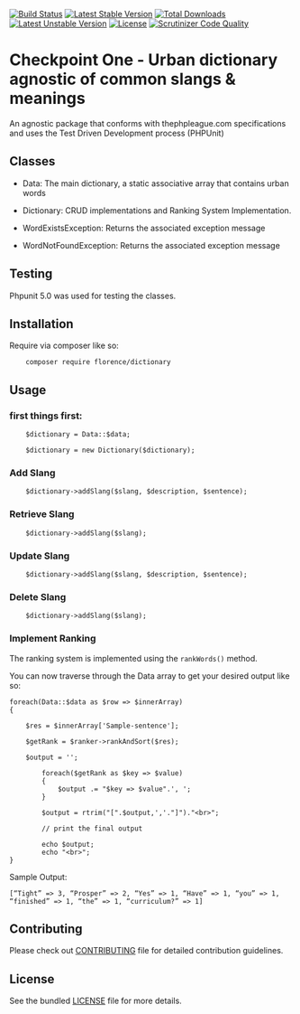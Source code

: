 
[![Build Status](https://travis-ci.org/andela-fokosun/Checkpoint1.svg)](https://travis-ci.org/andela-fokosun/Checkpoint1) [![Latest Stable Version](https://poser.pugx.org/florence/dictionary/v/stable)](https://packagist.org/packages/florence/dictionary) [![Total Downloads](https://poser.pugx.org/florence/dictionary/downloads)](https://packagist.org/packages/florence/dictionary) [![Latest Unstable Version](https://poser.pugx.org/florence/dictionary/v/unstable)](https://packagist.org/packages/florence/dictionary) [![License](https://poser.pugx.org/florence/dictionary/license)](https://packagist.org/packages/florence/dictionary)
[![Scrutinizer Code Quality](https://scrutinizer-ci.com/g/andela-fokosun/Checkpoint1/badges/quality-score.png?b=master)](https://scrutinizer-ci.com/g/andela-fokosun/Checkpoint1/?branch=master)

# Checkpoint One - Urban dictionary agnostic of common slangs & meanings

An agnostic package that conforms with thephpleague.com specifications and uses the Test Driven Development process (PHPUnit)

## Classes
- Data: 
The main dictionary, a static associative array that contains urban words

- Dictionary: 
CRUD implementations and Ranking System Implementation.

- WordExistsException:
Returns the associated exception message

- WordNotFoundException:
Returns the associated exception message

## Testing
 Phpunit 5.0 was used for testing the classes.

## Installation

Require via composer like so:

```
    composer require florence/dictionary
```

## Usage

### first things first:

```
    $dictionary = Data::$data;

    $dictionary = new Dictionary($dictionary); 

```

### Add Slang

```
    $dictionary->addSlang($slang, $description, $sentence);
```

### Retrieve Slang

```
    $dictionary->addSlang($slang);
```

### Update Slang

```
    $dictionary->addSlang($slang, $description, $sentence);
```

### Delete Slang

```
    $dictionary->addSlang($slang);
```



### Implement Ranking

The ranking system is implemented using the ``rankWords()`` method.

You can now traverse through the Data array to get your desired output like so:

```
foreach(Data::$data as $row => $innerArray)
{   

    $res = $innerArray['Sample-sentence'];

    $getRank = $ranker->rankAndSort($res);

    $output = '';

        foreach($getRank as $key => $value)
        {
            $output .= "$key => $value".', ';
        }

        $output = rtrim("[".$output,','."]")."<br>";

        // print the final output

        echo $output;
        echo "<br>";
}
```

Sample Output:
```
[“Tight” => 3, “Prosper” => 2, “Yes” => 1, “Have” => 1, “you” => 1, “finished” => 1, “the” => 1, “curriculum?” => 1]

```



## Contributing
Please check out [CONTRIBUTING](CONTRIBUTING.md) file for detailed contribution guidelines.


## License
See the bundled [LICENSE](LICENSE.md) file for more details.
